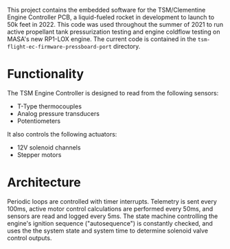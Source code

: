 This project contains the embedded software for the TSM/Clementine Engine Controller PCB, a liquid-fueled rocket in development to launch to 50k feet in 2022. This code was used throughout the summer of 2021 to run active propellant tank pressurization testing and engine coldflow testing on MASA's new RP1-LOX engine. The current code is contained in the `tsm-flight-ec-firmware-pressboard-port` directory.

# Functionality
The TSM Engine Controller is designed to read from the following sensors:
- T-Type thermocouples
- Analog pressure transducers
- Potentiometers

It also controls the following actuators:
- 12V solenoid channels
- Stepper motors

# Architecture
Periodic loops are controlled with timer interrupts.
Telemetry is sent every 100ms, active motor control calculations are performed every 50ms, and sensors are read and logged every 5ms. The state machine controlling the engine's ignition sequence ("autosequence") is constantly checked, and uses the the system state and system time to determine solenoid valve control outputs.

